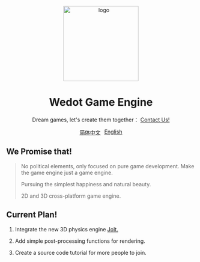 <div align="center">
    <p align="center">                                 
        <img align="center" src="https://github.com/QiNuoTu/WeDot/blob/main/icon.png" alt="logo" width="200">
    </p>
    <h1 align="center">Wedot Game Engine</h1>
    <p align="center">Dream games, let's create them together：
        <a href="http://qm.qq.com/cgi-bin/qm/qr?_wv=1027&k=feHFQN3fYumIlOVNF_5nApTLUmuil3jw&authKey=6Z%2BXqXfjmY%2BDfy68m1XOplBkiPA%2FzQ%2Bms0bUDrV2uRcMzj6U%2B0zhVapkTFEMXkau&noverify=0&group_code=112652189">
        	Contact Us!
        </a>
    <br> 
    <div style="display: flex; justify-content: center;">
        <a href="https://github.com/QiNuoTu/WeDot/blob/main/README.md" style="margin-right: 10px;">简体中文</a>
        <a href="https://github.com/QiNuoTu/WeDot/blob/main/README-EH.md">English</a>
    </div>
</div>

## We Promise that!
> No political elements, only focused on pure game development. Make the game engine just a game engine.
> 
> Pursuing the simplest happiness and natural beauty.
> 
> 2D and 3D cross-platform game engine.

## Current Plan!
 1. Integrate the new 3D physics engine [Jolt.](https://github.com/jrouwe/JoltPhysics)
    
 3. Add simple post-processing functions for rendering.
    
 5. Create a source code tutorial for more people to join.





